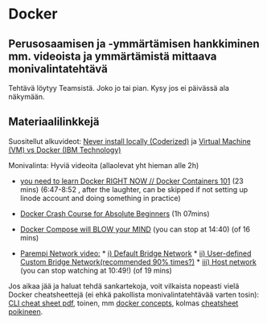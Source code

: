 # Docker

## Perusosaamisen ja -ymmärtämisen hankkiminen mm. videoista ja ymmärtämistä mittaava monivalintatehtävä

Tehtävä löytyy Teamsistä. Joko jo tai pian. Kysy jos ei päivässä ala näkymään.

## Materiaalilinkkejä

Suositellut alkuvideot: [Never install locally (Coderized)](https://youtu.be/J0NuOlA2xDc) ja [Virtual Machine (VM) vs Docker (IBM Technology)](https://youtu.be/a1M_thDTqmU) <br />

Monivalinta: Hyviä videoita (allaolevat yht hieman alle 2h)

* [you need to learn Docker RIGHT NOW // Docker Containers 101](https://www.youtube.com/watch?v=eGz9DS-aIeY) (23 mins) (6:47-8:52 , after the laughter, can be skipped if not setting up linode account and doing something in practice)
 
* [Docker Crash Course for Absolute Beginners](https://www.youtube.com/watch?v=pg19Z8LL06w) (1h 07mins)
 
* [Docker Compose will BLOW your MIND](https://www.youtube.com/watch?v=DM65_JyGxCo) (you can stop at 14:40) (of 16 mins) 
 
* [Parempi Network video:](https://www.youtube.com/watch?v=5grbXvV_DSk&t=62s) * [i) Default Bridge Network](https://www.youtube.com/watch?v=5grbXvV_DSk&t=113s) * [ii) User-defined Custom Bridge Network(recommended 90% times?)](https://www.youtube.com/watch?v=5grbXvV_DSk&t=260s) * [iii) Host network](https://www.youtube.com/watch?v=5grbXvV_DSk&t=532s) (you can stop watching at 10:49!) (of 19 mins)


Jos aikaa jää ja haluat tehdä sankartekoja, voit vilkaista nopeasti vielä Docker cheatsheettejä (ei ehkä pakollista monivalintatehtävää varten tosin): [CLI cheat sheet pdf](https://docs.docker.com/get-started/docker_cheatsheet.pdf), toinen, mm [docker concepts](https://extremeautomation.io/cheatsheets/docker-cheatsheet/), kolmas [cheatsheet poikineen](https://dockerlabs.collabnix.com/docker/cheatsheet/).